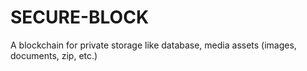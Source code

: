 # SECURE-BLOCK

A blockchain for private storage like database, media assets (images, documents, zip, etc.)
